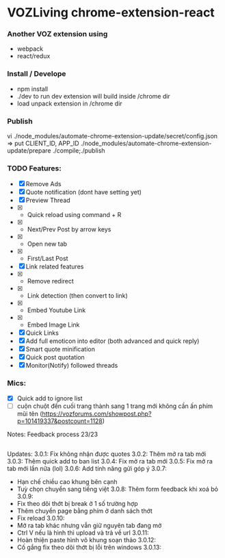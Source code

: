 # VOZLiving chrome-extension-react
### Another VOZ extension using
- webpack
- react/redux

### Install / Develope
- npm install
- ./dev to run dev extension will build inside /chrome dir
- load unpack extension in /chrome dir

### Publish
vi ./node_modules/automate-chrome-extension-update/secret/config.json => put CLIENT_ID, APP_ID
./node_modules/automate-chrome-extension-update/prepare 
./compile;./publish

### TODO Features:
- [X] Remove Ads
- [X] Quote notification (dont have setting yet)
- [X] Preview Thread
- [x] +   Quick reload using command + R
- [x] +   Next/Prev Post by arrow keys
- [x] +   Open new tab
- [x] +   First/Last Post
- [x] Link related features
- [x] +   Remove redirect
- [x] +   Link detection (then convert to link)
- [x] +   Embed Youtube Link
- [x] +   Embed Image Link
- [x] Quick Links
- [x] Add full emoticon into editor (both advanced and quick reply)
- [x] Smart quote minification
- [x] Quick post quotation
- [x] Monitor(Notify) followed threads

### Mics:
- [x] Quick add to ignore list
- [ ] cuộn chuột đến cuối trang thành sang 1 trang mới không cần ấn phím mũi tên (https://vozforums.com/showpost.php?p=101419337&postcount=1128)

Notes: Feedback process 23/23

##
Updates:
3.0.1: Fix không nhận được quotes
3.0.2: Thêm mở ra tab mới 
3.0.3: Thêm quick add to ban list
3.0.4: Fix mở ra tab mới
3.0.5: Fix mở ra tab mới lần nữa (lol)
3.0.6: Add tính năng gửi góp ý
3.0.7: 
- Hạn chế chiều cao khung bên cạnh
- Tuỳ chọn chuyển sang tiếng việt
3.0.8: Thêm form feedback khi xoá bỏ 
3.0.9: 
- Fix theo dõi thớt bị break ở 1 số trường hợp
- Thêm chuyển page bằng phím ở danh sách thớt
- Fix reload
3.0.10: 
- Mở ra tab khác nhưng vẫn giữ nguyên tab đang mở
- Ctrl V nếu là hình thì upload và trả về url
3.0.11:
- Hoàn thiện paste hình vô khung soạn thảo
3.0.12:
- Cố gắng fix theo dõi thớt bị lỗi trên windows
3.0.13: